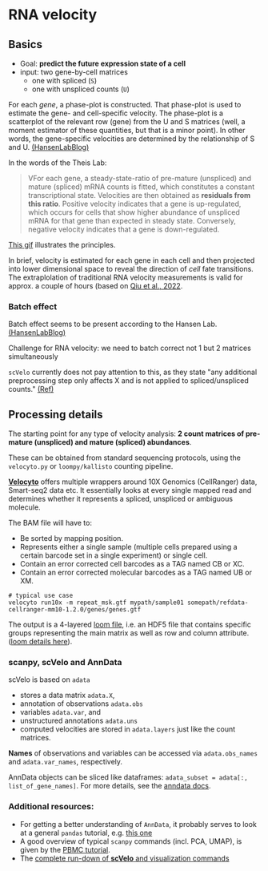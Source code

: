# RNA velocity

## Basics

* Goal: **predict the future expression state of a cell**
 * input: two gene-by-cell matrices
 	* one with spliced (`S`)
 	* one with unspliced counts (`U`)

For each *gene*, a phase-plot is constructed.
That phase-plot is used to estimate the gene- and cell-specific velocity.
The phase-plot is a scatterplot of the relevant row (gene) from the U and S matrices (well, a moment estimator of these quantities, but that is a minor point). In other words, the gene-specific velocities are determined by the relationship of S and U. [(HansenLabBlog)](http://www.hansenlab.org/velocity_batch)

In the words of the Theis Lab:
>VFor each gene, a steady-state-ratio of pre-mature (unspliced) and mature (spliced) mRNA counts is fitted, which constitutes a constant transcriptional state. Velocities are then obtained as **residuals from this ratio**. Positive velocity indicates that a gene is up-regulated, which occurs for cells that show higher abundance of unspliced mRNA for that gene than expected in steady state. Conversely, negative velocity indicates that a gene is down-regulated.

[This gif](https://user-images.githubusercontent.com/31883718/80227452-eb822480-864d-11ea-9399-56886c5e2785.gif) illustrates the principles.

In brief, velocity is estimated for each gene in each cell and then projected into lower dimensional space to reveal the direction of *cell* fate transitions.
The extraplolation of traditional RNA velocity measurements is valid for approx. a couple of hours (based on [Qiu et al., 2022](https://doi.org/10.1016/j.cell.2021.12.045).

### Batch effect 

Batch effect seems to be present according to the Hansen Lab. [(HansenLabBlog)](http://www.hansenlab.org/velocity_batch)

Challenge for RNA velocity: we need to batch correct not 1 but 2 matrices simultaneously

`scVelo` currently does not pay attention to this, as they state "any additional preprocessing step only affects X and is not applied to spliced/unspliced counts." [(Ref)](https://colab.research.google.com/github/theislab/scvelo_notebooks/blob/master/VelocityBasics.ipynb#scrollTo=SgjdS1emFTbq)

## Processing details

The starting point for any type of velocity analysis: **2 count matrices of pre-mature (unspliced) and mature (spliced) abundances**.

These can be obtained from standard sequencing protocols, using the `velocyto.py` or `loompy/kallisto` counting pipeline.

[**Velocyto**](http://velocyto.org/velocyto.py/tutorial/index.html) offers multiple wrappers around 10X Genomics (CellRanger) data, Smart-seq2 data etc.
It essentially looks at every single mapped read and determines whether it represents a spliced, unspliced or ambiguous molecule.

The BAM file will have to:

- Be sorted by mapping position.
- Represents either a single sample (multiple cells prepared using a certain barcode set in a single experiment) or single cell.
- Contain an error corrected cell barcodes as a TAG named CB or XC.
- Contain an error corrected molecular barcodes as a TAG named UB or XM.

```
# typical use case
velocyto run10x -m repeat_msk.gtf mypath/sample01 somepath/refdata-cellranger-mm10-1.2.0/genes/genes.gtf
```

The output is a 4-layered [loom file](http://linnarssonlab.org/loompy/index.html), i.e. an HDF5 file that contains specific groups representing the main matrix as well as row and column attribute. ([loom details here](http://linnarssonlab.org/loompy/conventions/index.html)).

### scanpy, scVelo and AnnData

scVelo is based on `adata`

- stores a data matrix `adata.X`,
- annotation of observations `adata.obs`
- variables `adata.var`, and 
- unstructured annotations `adata.uns`
- computed velocities are stored in `adata.layers` just like the count matrices. 

**Names** of observations and variables can be accessed via `adata.obs_names` and `adata.var_names`, respectively. 

AnnData objects can be sliced like dataframes: `adata_subset = adata[:, list_of_gene_names]`. For more details, see the [anndata docs](https://anndata.readthedocs.io/en/latest/api.html).

### Additional resources:

* For getting a better understanding of `AnnData`, it probably serves to look at a general `pandas` tutorial, e.g. [this one](https://blog.jetbrains.com/datalore/2021/02/25/pandas-tutorial-10-popular-questions-for-python-data-frames/)
* A good overview of typical `scanpy` commands (incl. PCA, UMAP), is given by the [PBMC tutorial](https://scanpy-tutorials.readthedocs.io/en/latest/pbmc3k.html).
* The [complete run-down of **scVelo** and visualization commands](https://scvelo.readthedocs.io/VelocityBasics.html)
